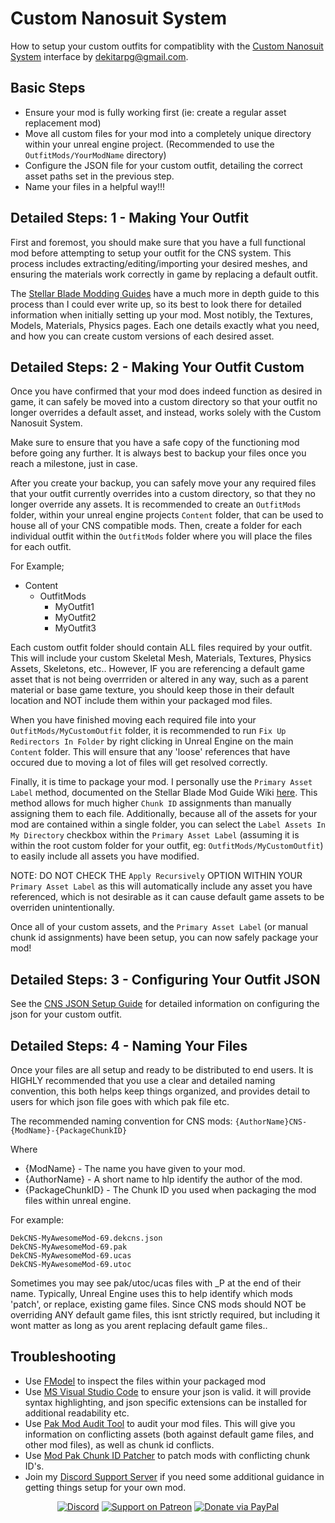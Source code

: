 
# Custom Nanosuit System 
How to setup your custom outfits for compatiblity with the [Custom Nanosuit System](https://www.nexusmods.com/stellarblade/mods/1496) interface by dekitarpg@gmail.com. 


## Basic Steps
- Ensure your mod is fully working first (ie: create a regular asset replacement mod)
- Move all custom files for your mod into a completely unique directory within your unreal engine project. (Recommended to use the `OutfitMods/YourModName` directory)
- Configure the JSON file for your custom outfit, detailing the correct asset paths set in the previous step.
- Name your files in a helpful way!!!


## Detailed Steps: 1 - Making Your Outfit
First and foremost, you should make sure that you have a full functional mod before attempting to setup your outfit for the CNS system. This process includes extracting/editing/importing your desired meshes, and ensuring the materials work correctly in game by replacing a default outfit.

The [Stellar Blade Modding Guides](https://github.com/Stellar-Blade-Modding-Team/Stellar-Blade-Modding-Guide/wiki) have a much more in depth guide to this process than I could ever write up, so its best to look there for detailed information when initially setting up your mod. Most notibly, the Textures, Models, Materials, Physics pages. Each one details exactly what you need, and how you can create custom versions of each desired asset.


## Detailed Steps: 2 - Making Your Outfit Custom
Once you have confirmed that your mod does indeed function as desired in game, it can safely be moved into a custom directory so that your outfit no longer overrides a default asset, and instead, works solely with the Custom Nanosuit System. 

Make sure to ensure that you have a safe copy of the functioning mod before going any further. It is always best to backup your files once you reach a milestone, just in case. 

After you create your backup, you can safely move your any required files that your outfit currently overrides into a custom directory, so that they no longer override any assets. It is recommended to create an `OutfitMods` folder, within your unreal engine projects `Content` folder, that can be used to house all of your CNS compatible mods. Then, create a folder for each individual outfit within the `OutfitMods` folder where you will place the files for each outfit. 

For Example;
- Content
  - OutfitMods
    - MyOutfit1
    - MyOutfit2
    - MyOutfit3
    
Each custom outfit folder should contain ALL files required by your outfit. This will include your custom Skeletal Mesh, Materials, Textures, Physics Assets, Skeletons, etc.. However, IF you are referencing a default game asset that is not being overrriden or altered in any way, such as a parent material or base game texture, you should keep those in their default location and NOT include them within your packaged mod files. 

When you have finished moving each required file into your `OutfitMods/MyCustomOutfit` folder, it is recommended to run `Fix Up Redirectors In Folder` by right clicking in Unreal Engine on the main `Content` folder. This will ensure that any 'loose' references that have occured due to moving a lot of files will get resolved correctly. 

Finally, it is time to package your mod. I personally use the `Primary Asset Label` method, documented on the Stellar Blade Mod Guide Wiki [here](https://github.com/Stellar-Blade-Modding-Team/Stellar-Blade-Modding-Guide/wiki/Packaging-Mods#step-1-primaryassetlabel). This method allows for much higher `Chunk ID` assignments than manually assigning them to each file. Additionally, because all of the assets for your mod are contained within a single folder, you can select the `Label Assets In My Directory` checkbox within the `Primary Asset Label` (assuming it is within the root custom folder for your outfit, eg: `OutfitMods/MyCustomOutfit`) to easily include all assets you have modified. 

NOTE: DO NOT CHECK THE `Apply Recursively` OPTION WITHIN YOUR `Primary Asset Label` as this will automatically include any asset you have referenced, which is not desirable as it can cause default game assets to be overriden unintentionally. 

Once all of your custom assets, and the `Primary Asset Label` (or manual chunk id assignments) have been setup, you can now safely package your mod!


## Detailed Steps: 3 - Configuring Your Outfit JSON
See the [CNS JSON Setup Guide](/guides/cns-json-setup.md) for detailed information on configuring the json for your custom outfit. 


## Detailed Steps: 4 - Naming Your Files
Once your files are all setup and ready to be distributed to end users. It is HIGHLY recommended that you use a clear and detailed naming convention, this both helps keep things organized, and provides detail to users for which json file goes with which pak file etc. 

The recommended naming convention for CNS mods: `{AuthorName}CNS-{ModName}-{PackageChunkID}`

Where 
- {ModName} - The name you have given to your mod.
- {AuthorName} - A short name to hlp identify the author of the mod.
- {PackageChunkID} - The Chunk ID you used when packaging the mod files within unreal engine.

For example: 
```
DekCNS-MyAwesomeMod-69.dekcns.json
DekCNS-MyAwesomeMod-69.pak
DekCNS-MyAwesomeMod-69.ucas
DekCNS-MyAwesomeMod-69.utoc
```

Sometimes you may see pak/utoc/ucas files with _P at the end of their name. Typically, Unreal Engine uses this to help identify which mods 'patch', or replace, existing game files. Since CNS mods should NOT be overriding ANY default game files, this isnt strictly required, but including it wont matter as long as you arent replacing default game files.. 


## Troubleshooting
- Use [FModel](https://github.com/4sval/FModel) to inspect the files within your packaged mod
- Use [MS Visual Studio Code](https://code.visualstudio.com/) to ensure your json is valid. it will provide syntax highlighting, and json specific extensions can be installed for additional readability etc. 
- Use [Pak Mod Audit Tool](https://www.nexusmods.com/stellarblade/mods/1632) to audit your mod files. This will give you information on conflicting assets (both against default game files, and other mod files), as well as chunk id conflicts. 
- Use [Mod Pak Chunk ID Patcher](https://www.nexusmods.com/stellarblade/mods/861) to patch mods with conflicting chunk ID's.
- Join my [Discord Support Server](https://discord.gg/DCXh2TUF2u) if you need some additional guidance in getting things setup for your own mod. 


<div align="center">

[![Discord](https://img.shields.io/discord/1132980259596271657?logo=discord&style=for-the-badge&logoColor=e4e4e4&label=Support%20Server)](https://discord.gg/WyTdramBkm)
[![Support on Patreon](https://img.shields.io/badge/Support-Patreon-orange?logo=patreon&style=for-the-badge)](https://www.patreon.com/DekitaRPG)
[![Donate via PayPal](https://img.shields.io/badge/Donate-PayPal-0070BA?logo=paypal&style=for-the-badge)](https://www.paypal.me/DekitaRPG)

</div>